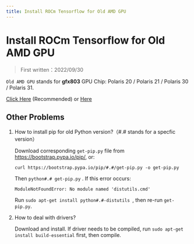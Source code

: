 ```yaml
---
title: Install ROCm Tensorflow for Old AMD GPU
---
```


# Install ROCm Tensorflow for Old AMD GPU

> First written：2022/09/30

`Old AMD GPU` stands for **gfx803** GPU Chip: Polaris 20 / Polaris 21 / Polaris 30 / Polaris 31.

[Click Here](https://github.com/NicerWang/RX580-rocM-tensorflow-ubuntu20.4-guide) (Recommended) or [Here](https://github.com/Grench6/RX580-rocM-tensorflow-ubuntu20.4-guide)

## Other Problems

1. How to install pip for old Python version?（#.# stands for a specfic version）

   Download corresponding `get-pip.py` file from https://bootstrap.pypa.io/pip/, or:

   ```
   curl https://bootstrap.pypa.io/pip/#.#/get-pip.py -o get-pip.py
   ```

   Then `python#.# get-pip.py` . If this error occurs:

   ```
   ModuleNotFoundError: No module named 'distutils.cmd'
   ```

   Run `sudo apt-get install python#.#-distutils `, then re-run `get-pip.py`.

2. How to deal with drivers?

   Download and install. If driver needs to be compiled, run `sudo apt-get install build-essential` first, then compile.
